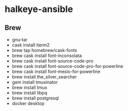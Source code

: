 # halkeye-ansible

## Brew

- gnu-tar
- cask install iterm2
- brew tap homebrew/cask-fonts
- brew cask install font-inconsolata
- brew cask install font-source-code-pro
- brew cask install font-source-code-pro-for-powerline
- brew cask install font-meslo-for-powerline
- brew install the_silver_searcher
- gem install tmuxinator
- brew install tmux
- brew install libpq
- brew install postgresql
- docker desktop
